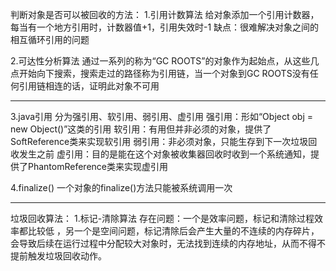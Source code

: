 判断对象是否可以被回收的方法：
1.引用计数算法
    给对象添加一个引用计数器，每当有一个地方引用时，计数器值+1，引用失效时-1
    缺点：很难解决对象之间的相互循环引用的问题
    
2.可达性分析算法
    通过一系列的称为“GC ROOTS”的对象作为起始点，从这些几点开始向下搜索，搜索走过的路径称为引用链，当一个对象到GC ROOTS没有任何引用链相连的话，证明此对象不可用

-----------------------------------------------------------------------------------------
 
3.java引用
    分为强引用、软引用、弱引用、虚引用
    强引用：形如“Object obj = new Object()”这类的引用
    软引用：有用但并非必须的对象，提供了SoftReference类来实现软引用
    弱引用：非必须对象，只能生存到下一次垃圾回收发生之前
    虚引用：目的是能在这个对象被收集器回收时收到一个系统通知，提供了PhantomReference类来实现虚引用

4.finalize()
    一个对象的finalize()方法只能被系统调用一次
    
    
-------------------------------

垃圾回收算法：
1.标记-清除算法
    存在问题：一个是效率问题，标记和清除过程效率都比较低 ，另一个是空间问题，标记清除后会产生大量的不连续的内存碎片，会导致后续在运行过程中分配较大对象时，无法找到连续的内存地址，从而不得不提前触发垃圾回收动作。
    